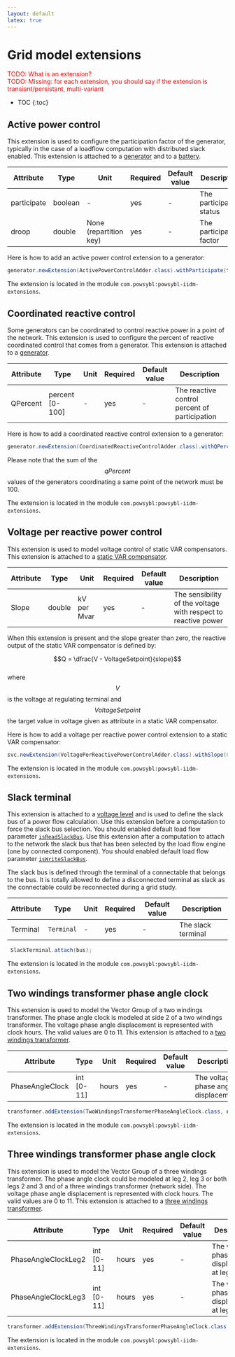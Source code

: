 ```yaml
---
layout: default
latex: true
---
```


# Grid model extensions
<span style="color: red">TODO: What is an extension?</span>  
<span style="color: red">TODO: Missing: for each extension, you should say if the extension is transiant/persistant, multi-variant</span>

* TOC
{:toc}

## Active power control
This extension is used to configure the participation factor of the generator, typically in the case of a loadflow computation with distributed slack enabled. This extension is attached to a [generator](index.md#generator) and to a [battery](index.md#battery).

| Attribute | Type | Unit | Required | Default value | Description |
| --------- | ---- | ---- | -------- | ------------- | ----------- |
| participate | boolean | - | yes | - | The participation status|
| droop | double | None (repartition key) | yes | - | The participation factor |

Here is how to add an active power control extension to a generator:
```java
generator.newExtension(ActivePowerControlAdder.class).withParticipate(true).withDroop(4).add();
```
The extension is located in the module `com.powsybl:powsybl-iidm-extensions`. 

## Coordinated reactive control

Some generators can be coordinated to control reactive power in a point of the network. This extension is used to configure the percent of reactive coordinated control that comes from a generator. This extension is attached to a [generator](index.md#generator).

| Attribute | Type | Unit | Required | Default value | Description |
| --------- | ---- | ---- | -------- | ------------- | ----------- |
| QPercent | percent [0-100] | - | yes | - | The reactive control percent of participation |

Here is how to add a coordinated reactive control extension to a generator:
```java
generator.newExtension(CoordinatedReactiveControlAdder.class).withQPercent(40).add();
```

Please note that the sum of the $$qPercent$$ values of the generators coordinating a same point of the network must be 100.

The extension is located in the module `com.powsybl:powsybl-iidm-extensions`.

## Voltage per reactive power control

This extension is used to model voltage control of static VAR compensators. This extension is attached to a [static VAR compensator](index.md#static-var-compensator).

| Attribute | Type | Unit | Required | Default value | Description |
| --------- | ---- | ---- | -------- | ------------- | ----------- |
| Slope | double | kV per Mvar | yes | - | The sensibility of the voltage with respect to reactive power |

When this extension is present and the slope greater than zero, the reactive output of the static VAR compensator is defined by:

$$Q = \dfrac{V - VoltageSetpoint}{slope}$$  
where $$V$$ is the voltage at regulating terminal and $$VoltageSetpoint$$ the target value in voltage given as attribute in a static VAR compensator.

Here is how to add a voltage per reactive power control extension to a static VAR compensator:
```java
svc.newExtension(VoltagePerReactivePowerControlAdder.class).withSlope(0.5).add();
```

The extension is located in the module `com.powsybl:powsybl-iidm-extensions`.

## Slack terminal

This extension is attached to a [voltage level](index.md#voltage-level) and is used to define the slack bus of a power flow calculation. Use this extension before a computation to force the slack bus selection. You should enabled default load flow parameter [`isReadSlackBus`](../../simulation/powerflow/index.md#available-parameters). Use this extension after a computation to attach to the network the slack bus that has been selected by the load flow engine (one by connected component). You should enabled default load flow parameter [`isWriteSlackBus`](../../simulation/powerflow/index.md#available-parameters).

The slack bus is defined through the terminal of a connectable that belongs to the bus. It is totally allowed to define a disconnected terminal as slack as the connectable could be reconnected during a grid study.

| Attribute | Type | Unit | Required | Default value | Description |
| --------- | ---- | ---- | -------- | ------------- | ----------- |
| Terminal | `Terminal` | - | yes | - | The slack terminal |

 ```java
  SlackTerminal.attach(bus);
```

The extension is located in the module `com.powsybl:powsybl-iidm-extensions`.

## Two windings transformer phase angle clock

This extension is used to model the Vector Group of a two windings transformer. The phase angle clock is modeled at side 2 of a two windings transformer. The voltage phase angle displacement is represented with clock hours. The valid values are 0 to 11. This extension is attached to a [two windings transformer](index.md#two-windings-transformer).

| Attribute | Type | Unit | Required | Default value | Description |
| --------- | ---- | ---- | -------- | ------------- | ----------- |
| PhaseAngleClock | int [0-11] | hours | yes | - | The voltage phase angle displacement |

```java
transformer.addExtension(TwoWindingsTransformerPhaseAngleClock.class, new TwoWindingsTransformerPhaseAngleClock(transformer, 3));
```

The extension is located in the module `com.powsybl:powsybl-iidm-extensions`.

## Three windings transformer phase angle clock 

This extension is used to model the Vector Group of a three windings transformer. The phase angle clock could be modeled at leg 2, leg 3 or both legs 2 and 3 and of a three windings transformer (network side). The voltage phase angle displacement is represented with clock hours. The valid values are 0 to 11. This extension is attached to a [three windings transformer](index.md#three-windings-transformer).

| Attribute | Type | Unit | Required | Default value | Description |
| --------- | ---- | ---- | -------- | ------------- | ----------- |
| PhaseAngleClockLeg2 | int [0-11] | hours | yes | - | The voltage phase angle displacement at leg 2 |
| PhaseAngleClockLeg3 | int [0-11] | hours | yes | - | The voltage phase angle displacement at leg 3 |

```java
transformer.addExtension(ThreeWindingsTransformerPhaseAngleClock.class, new ThreeWindingsTransformerPhaseAngleClock(transformer, 10, 1));
```

The extension is located in the module `com.powsybl:powsybl-iidm-extensions`.